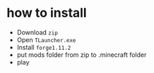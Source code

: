 # how to install
* Download `zip`
* Open `TLauncher.exe`
* Install `forge1.11.2`
* put mods folder from zip to .minecraft folder
* play
